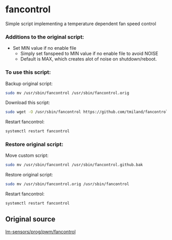 # fancontrol
 Simple script implementing a temperature dependent fan speed control

### Additions to the original script:
 - Set MIN value if no enable file
   - Simply set fanspeed to MIN value if no enable file to avoid NOISE
   - Default is MAX, which creates alot of noise on shutdown/reboot.

### To use this script:

Backup original script:
```bash
sudo mv /usr/sbin/fancontrol /usr/sbin/fancontrol.orig
```
Download this script:
```bash
sudo wget -O /usr/sbin/fancontrol https://github.com/tmiland/fancontrol/raw/main/fancontrol
```
Restart fancontrol:
```bash
systemctl restart fancontrol
```

### Restore original script:
Move custom script:
```bash
sudo mv /usr/sbin/fancontrol /usr/sbin/fancontrol.github.bak
```
Restore original script:
```bash
sudo mv /usr/sbin/fancontrol.orig /usr/sbin/fancontrol
```
Restart fancontrol:
```bash
systemctl restart fancontrol
```

## Original source
  [ lm-sensors/prog/pwm/fancontrol ](https://github.com/lm-sensors/lm-sensors/blob/42f240d2a457834bcbdf4dc8b57237f97b5f5854/prog/pwm/fancontrol)
